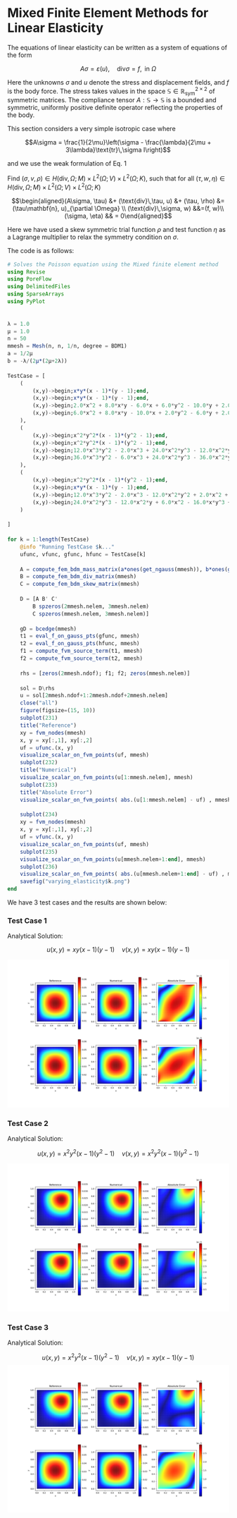 # Mixed Finite Element Methods for Linear Elasticity

The equations of linear elasticity can be written as a system of equations of the form 

$$A\sigma = \varepsilon(u), \quad \text{div} \sigma = f, \text{ in } \Omega\tag{1}$$

Here the unknowns $\sigma$ and $u$ denote the stress and displacement fields, and $f$ is the body force. The stress takes values in the space $\mathbb{S}\in \mathbb{R}^{2\times 2}_{\text{sym}}$ of symmetric matrices. The compliance tensor $A: \mathbb{S}\rightarrow \mathbb{S}$ is a bounded and symmetric, uniformly positive definite operator reflecting the properties of the body. 

This section considers a very simple isotropic case where 

$$A\sigma = \frac{1}{2\mu}\left(\sigma - \frac{\lambda}{2\mu + 3\lambda}\text{tr}\,\sigma I\right)$$

and we use the weak formulation of Eq. 1

Find $(\sigma, v, \rho)\in H(\text{div}, \Omega; M) \times L^2(\Omega; V) \times L^2(\Omega; K)$, such that for all $(\tau, w, \eta)\in H(\text{div}, \Omega; M) \times L^2(\Omega; V) \times L^2(\Omega; K)$

$$\begin{aligned}(A\sigma, \tau) &+ (\text{div}\,\tau, u) &+ (\tau, \rho) &= (\tau\mathbf{n}, u)_{\partial \Omega} \\ (\text{div}\,\sigma, w) &&=(f, w)\\ (\sigma, \eta) && = 0\end{aligned}$$

Here we have used a skew symmetric trial function $\rho$ and test function $\eta$ as a Lagrange multiplier to relax the symmetry condition on $\sigma$.

The code is as follows:

```julia
# Solves the Poisson equation using the Mixed finite element method 
using Revise
using PoreFlow
using DelimitedFiles
using SparseArrays
using PyPlot


λ = 1.0
μ = 1.0
n = 50
mmesh = Mesh(n, n, 1/n, degree = BDM1)
a = 1/2μ
b = -λ/(2μ*(2μ+2λ))

TestCase = [
    (
        (x,y)->begin;x*y*(x - 1)*(y - 1);end,
        (x,y)->begin;x*y*(x - 1)*(y - 1);end,
        (x,y)->begin;2.0*x^2 + 8.0*x*y - 6.0*x + 6.0*y^2 - 10.0*y + 2.0;end,
        (x,y)->begin;6.0*x^2 + 8.0*x*y - 10.0*x + 2.0*y^2 - 6.0*y + 2.0;end,
    ),
    (
        (x,y)->begin;x^2*y^2*(x - 1)*(y^2 - 1);end,
        (x,y)->begin;x^2*y^2*(x - 1)*(y^2 - 1);end,
        (x,y)->begin;12.0*x^3*y^2 - 2.0*x^3 + 24.0*x^2*y^3 - 12.0*x^2*y^2 - 12.0*x^2*y + 2.0*x^2 + 18.0*x*y^4 - 16.0*x*y^3 - 18.0*x*y^2 + 8.0*x*y - 6.0*y^4 + 6.0*y^2;end,
        (x,y)->begin;36.0*x^3*y^2 - 6.0*x^3 + 24.0*x^2*y^3 - 36.0*x^2*y^2 - 12.0*x^2*y + 6.0*x^2 + 6.0*x*y^4 - 16.0*x*y^3 - 6.0*x*y^2 + 8.0*x*y - 2.0*y^4 + 2.0*y^2;end,
    ),
    (
        (x,y)->begin;x^2*y^2*(x - 1)*(y^2 - 1);end,
        (x,y)->begin;x*y*(x - 1)*(y - 1);end,
        (x,y)->begin;12.0*x^3*y^2 - 2.0*x^3 - 12.0*x^2*y^2 + 2.0*x^2 + 18.0*x*y^4 - 18.0*x*y^2 + 8.0*x*y - 4.0*x - 6.0*y^4 + 6.0*y^2 - 4.0*y + 2.0;end,
        (x,y)->begin;24.0*x^2*y^3 - 12.0*x^2*y + 6.0*x^2 - 16.0*x*y^3 + 8.0*x*y - 6.0*x + 2.0*y^2 - 2.0*y;end,
    )

]

for k = 1:length(TestCase)
    @info "Running TestCase $k..."
    ufunc, vfunc, gfunc, hfunc = TestCase[k]

    A = compute_fem_bdm_mass_matrix(a*ones(get_ngauss(mmesh)), b*ones(get_ngauss(mmesh)), mmesh)
    B = compute_fem_bdm_div_matrix(mmesh)
    C = compute_fem_bdm_skew_matrix(mmesh)

    D = [A B' C'
        B spzeros(2mmesh.nelem, 3mmesh.nelem)
        C spzeros(mmesh.nelem, 3mmesh.nelem)]

    gD = bcedge(mmesh) 
    t1 = eval_f_on_gauss_pts(gfunc, mmesh)
    t2 = eval_f_on_gauss_pts(hfunc, mmesh)
    f1 = compute_fvm_source_term(t1, mmesh)
    f2 = compute_fvm_source_term(t2, mmesh)

    rhs = [zeros(2mmesh.ndof); f1; f2; zeros(mmesh.nelem)]

    sol = D\rhs
    u = sol[2mmesh.ndof+1:2mmesh.ndof+2mmesh.nelem]
    close("all")
    figure(figsize=(15, 10))
    subplot(231)
    title("Reference")
    xy = fvm_nodes(mmesh)
    x, y = xy[:,1], xy[:,2]
    uf = ufunc.(x, y)
    visualize_scalar_on_fvm_points(uf, mmesh)
    subplot(232)
    title("Numerical")
    visualize_scalar_on_fvm_points(u[1:mmesh.nelem], mmesh)
    subplot(233)
    title("Absolute Error")
    visualize_scalar_on_fvm_points( abs.(u[1:mmesh.nelem] - uf) , mmesh)

    subplot(234)
    xy = fvm_nodes(mmesh)
    x, y = xy[:,1], xy[:,2]
    uf = vfunc.(x, y)
    visualize_scalar_on_fvm_points(uf, mmesh)
    subplot(235)
    visualize_scalar_on_fvm_points(u[mmesh.nelem+1:end], mmesh)
    subplot(236)
    visualize_scalar_on_fvm_points( abs.(u[mmesh.nelem+1:end] - uf) , mmesh)
    savefig("varying_elasticity$k.png")
end
```

We have 3 test cases and the results are shown below:

### Test Case 1

Analytical Solution:

$$u(x,y) = xy(x-1)(y-1) \quad v(x,y) = xy(x-1)(y-1)$$

![](./assets/mfem/varying_elasticity1.png)

### Test Case 2

Analytical Solution:

$$u(x,y) = x^2y^2(x-1)(y^2-1) \quad v(x,y) = x^2y^2(x-1)(y^2-1)$$




![](./assets/mfem/varying_elasticity2.png)






### Test Case 3

Analytical Solution:

$$u(x,y) = x^2y^2(x-1)(y^2-1) \quad v(x,y) = xy(x-1)(y-1)$$
![](./assets/mfem/varying_elasticity3.png)